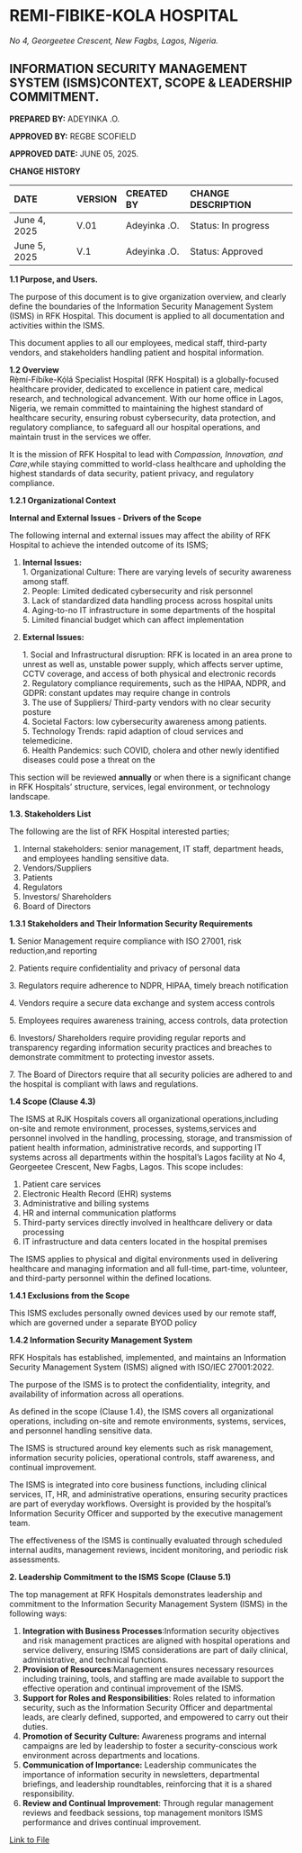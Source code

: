             

#  **REMI-FIBIKE-KOLA HOSPITAL**

 *No 4, Georgeetee Crescent, New Fagbs, Lagos, Nigeria.*

## 

##  **INFORMATION SECURITY MANAGEMENT SYSTEM (ISMS)CONTEXT, SCOPE & LEADERSHIP COMMITMENT.**

**PREPARED BY:** ADEYINKA .O.

**APPROVED BY:**  REGBE SCOFIELD

**APPROVED DATE:** JUNE 05, 2025\.

**CHANGE HISTORY** 

| DATE | VERSION | CREATED BY | CHANGE DESCRIPTION |
| :---- | :---- | :---- | :---- |
| June 4, 2025 | V.01 | Adeyinka .O. | Status: In progress |
| June 5, 2025 | V.1 | Adeyinka .O. | Status: Approved |

   
                                                                                                       

**1.1 Purpose, and Users.**

The purpose of this document is to give organization overview, and clearly define the boundaries of the Information Security Management System (ISMS) in RFK Hospital. This document is applied to all documentation and activities within the ISMS. 

This document  applies to all our employees, medical staff, third-party vendors, and stakeholders handling patient and hospital information.

**1.2 Overview**  
   Rẹ̀mí-Fíbíke-Kọ́lá Specialist Hospital (RFK Hospital) is a globally-focused healthcare provider, dedicated to excellence in patient care, medical research, and technological advancement. With our home office in Lagos, Nigeria, we remain committed to maintaining the highest standard of healthcare security, ensuring robust cybersecurity, data protection, and regulatory compliance, to safeguard all our hospital operations, and maintain trust in the services we offer.

It is the mission of RFK Hospital to lead with *Compassion, Innovation, and Care*,while staying committed to world-class healthcare and upholding the highest standards of data security, patient privacy, and regulatory compliance.

**1.2.1 Organizational Context**

 **Internal and External Issues \- Drivers of the Scope**

The following internal and external issues may affect the ability of  RFK Hospital to achieve the intended outcome of its ISMS;

1. **Internal Issues:**  
   1\. Organizational Culture: There are varying levels of security awareness among staff.  
   2\. People: Limited dedicated cybersecurity and risk personnel  
   3\. Lack of standardized data handling process across hospital units  
   4\. Aging-to-no IT infrastructure in some departments of the hospital  
   5\. Limited financial budget which can affect implementation   
2. **External Issues:**

   1\. Social and Infrastructural disruption: RFK is located in an area prone to unrest as well as, unstable power supply, which affects server uptime, CCTV coverage, and  access of both physical and electronic records  
   2\. Regulatory compliance requirements, such as the HIPAA, NDPR, and GDPR: constant updates may require change in controls  
   3\. The use of Suppliers/ Third-party vendors with no clear security posture  
   4\. Societal Factors: low cybersecurity awareness among patients.  
   5\. Technology Trends: rapid adaption of cloud services and telemedicine.  
   6\. Health Pandemics: such COVID, cholera and other newly identified diseases could pose a threat on the 

This section will be reviewed **annually** or when there is a significant change in RFK Hospitals’ structure, services, legal environment, or technology landscape.

 

**1.3. Stakeholders List**

The following are the list of RFK Hospital interested parties;

1. Internal stakeholders: senior management, IT staff, department heads, and employees handling sensitive data.  
2. Vendors/Suppliers  
3. Patients  
4. Regulators  
5. Investors/ Shareholders  
6. Board of Directors

**1.3.1 Stakeholders and Their Information Security Requirements**

**1\.** Senior Management require compliance with ISO 27001, risk reduction,and  reporting

2\.  Patients require confidentiality and privacy of personal data

3\. Regulators require	adherence to NDPR, HIPAA, timely breach notification

4\. Vendors require a secure data exchange and system access controls

5\. Employees	requires awareness training, access controls, data protection

6\.  Investors/ Shareholders require providing regular reports and transparency regarding information security practices and breaches to demonstrate commitment to protecting investor assets.

7\. The Board of Directors require that all security policies are adhered to and the hospital is compliant with laws and regulations.

 **1.4 Scope (Clause 4.3)**

The ISMS at RJK Hospitals covers all organizational operations,including on-site and remote environment,  processes, systems,services and personnel involved in the handling, processing, storage, and transmission of patient health information, administrative records, and supporting IT systems across all departments within the hospital’s Lagos facility at No 4, Georgeetee Crescent, New Fagbs, Lagos. This scope includes:

1. Patient care services  
2. Electronic Health Record (EHR) systems  
3. Administrative and billing systems  
4. HR and internal communication platforms  
5. Third-party services directly involved in healthcare delivery or data processing  
6. IT infrastructure and data centers located in the hospital premises

The ISMS applies to physical and digital environments used in delivering healthcare and managing information and all full-time, part-time, volunteer, and third-party personnel within the defined locations.

**1.4.1 Exclusions from the Scope**

This ISMS excludes personally owned devices used by our remote staff, which are governed under a separate BYOD policy

**1.4.2 Information Security Management System**

RFK Hospitals has established, implemented, and maintains an Information Security Management System (ISMS) aligned with ISO/IEC 27001:2022.

The purpose of the ISMS is to protect the confidentiality, integrity, and availability of information across all operations.

As defined in the scope (Clause 1.4), the ISMS covers all organizational operations, including on-site and remote environments, systems, services, and personnel handling sensitive data.

The ISMS is structured around key elements such as risk management, information security policies, operational controls, staff awareness, and continual improvement.

The ISMS is integrated into core business functions, including clinical services, IT, HR, and administrative operations, ensuring security practices are part of everyday workflows. Oversight is provided by the hospital’s Information Security Officer and supported by the executive management team.

The effectiveness of the ISMS is continually evaluated through scheduled internal audits, management reviews, incident monitoring, and periodic risk assessments.

**2\. Leadership Commitment to the ISMS Scope (Clause 5.1)**

The top management at RFK Hospitals demonstrates leadership and commitment to the Information Security Management System (ISMS) in the following ways:

1. **Integration with Business Processes**:Information security objectives and risk management practices are aligned with hospital operations and service delivery, ensuring ISMS considerations are part of daily clinical, administrative, and technical functions.  
2. **Provision of Resources**:Management ensures necessary resources  including training, tools, and staffing are made available to support the effective operation and continual improvement of the ISMS.  
3. **Support for Roles and Responsibilities**: Roles related to information security, such as the Information Security Officer and departmental leads, are clearly defined, supported, and empowered to carry out their duties.  
4. **Promotion of Security Culture:** Awareness programs and internal campaigns are led by leadership to foster a security-conscious work environment across departments and locations.  
5. **Communication of Importance:** Leadership communicates the importance of information security in newsletters, departmental briefings, and leadership roundtables, reinforcing that it is a shared responsibility.  
6. **Review and Continual Improvement**: Through regular management reviews and feedback sessions, top management monitors ISMS performance and drives continual improvement.

[Link to File](https://docs.google.com/document/d/1qlLw3mKcn_aeplEUhIKSgKozzucx5MTUmwl_rXLZ398/edit?tab=t.0)
